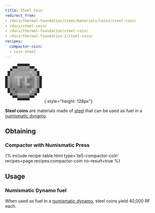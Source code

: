 ```yaml
---
title: Steel Coin
redirect_from:
- /docs/thermal-foundation/items/materials/coins/steel-coin/
- /docs/steel-coin/
- /docs/thermal-foundation/steel-coin/
- /docs/thermal-foundation-2/steel-coin/
recipes:
  compactor-coin:
  - coin-steel
---
```


![Steel coin](/assets/images/thermal-foundation-2/coin-steel.png){:style="height: 128px"}


**Steel coins** are materials made of [steel](/docs/1.12/thermal-foundation-2/steel-ingot/) that can be
used as fuel in a [numismatic dynamo](/docs/1.12/thermal-expansion-5/numismatic-dynamo/).


Obtaining
---------

### Compactor with Numismatic Press
{% include recipe-table.html type='te5-compactor-coin' recipes=page.recipes.compactor-coin no-result=true %}


Usage
-----

### Numismatic Dynamo fuel
When used as fuel in a [numismatic dynamo](/docs/1.12/thermal-expansion-5/numismatic-dynamo/), steel
coins yield 40,000 RF each.
